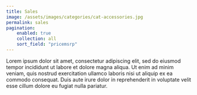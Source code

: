 ```yaml
---
title: Sales
image: /assets/images/categories/cat-accessories.jpg
permalink: sales
pagination: 
    enabled: true
    collection: all
    sort_field: "pricemsrp"
---
```


Lorem ipsum dolor sit amet, consectetur adipiscing elit, sed do eiusmod tempor incididunt ut labore et dolore magna aliqua. Ut enim ad minim veniam, quis nostrud exercitation ullamco laboris nisi ut aliquip ex ea commodo consequat. Duis aute irure dolor in reprehenderit in voluptate velit esse cillum dolore eu fugiat nulla pariatur. 